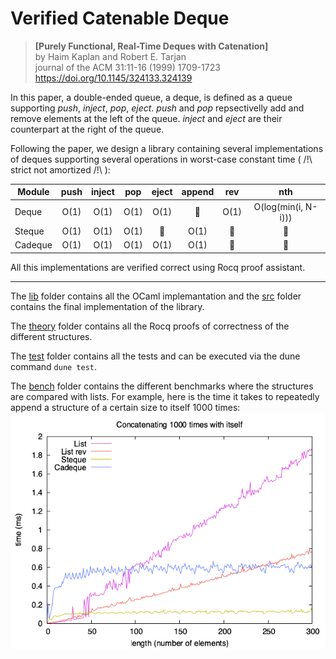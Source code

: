 # Verified Catenable Deque

> **[Purely Functional, Real-Time Deques with Catenation]** \
> by Haim Kaplan and Robert E. Tarjan \
> journal of the ACM 31:11-16 (1999) 1709-1723
> https://doi.org/10.1145/324133.324139

In this paper, a double-ended queue, a deque, is defined as a queue supporting
*push*, *inject*, *pop*, *eject*. *push* and *pop* repsectivelly add and remove
elements at the left of the queue. *inject* and *eject* are their counterpart at
the right of the queue.

Following the paper, we design a library containing several implementations of
deques supporting several operations in worst-case constant time ( /!\ strict not
amortized /!\ ):

| Module  | push | inject | pop  |      eject      |     append      |       rev       |         nth         |
|---------|:----:|:------:|:----:|:---------------:|:---------------:|:---------------:|:-------------------:|
| Deque   | O(1) |  O(1)  | O(1) |       O(1)      | :no_entry_sign: |       O(1)      | O(log(min(i, N-i))) |
| Steque  | O(1) |  O(1)  | O(1) | :no_entry_sign: |      O(1)       | :no_entry_sign: |   :no_entry_sign:   |
| Cadeque | O(1) |  O(1)  | O(1) |       O(1)      |      O(1)       | :no_entry_sign: |   :no_entry_sign:   |

All this implementations are verified correct using Rocq proof assistant.

---

The [lib](/lib/) folder contains all the OCaml implemantation and the [src](/src/)
folder contains the final implementation of the library.

The [theory](/theory/) folder contains all the Rocq proofs of correctness of the
different structures.

The [test](/test/) folder contains all the tests and can be executed via the dune
command `dune test`.

The [bench](/bench/) folder contains the different benchmarks where the structures are compared with lists. For example, here is the time it takes
to repeatedly append a structure of a certain size to itself 1000 times:
![appending 1000 times with itself](/bench/result/append.png)
